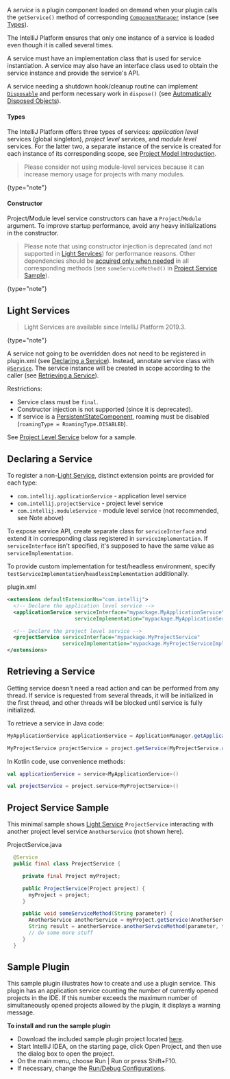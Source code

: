 [//]: # (title: Plugin Services)

<!-- Copyright 2000-2021 JetBrains s.r.o. and other contributors. Use of this source code is governed by the Apache 2.0 license that can be found in the LICENSE file. -->

A _service_ is a plugin component loaded on demand when your plugin calls the `getService()` method of corresponding [`ComponentManager`](upsource:///platform/extensions/src/com/intellij/openapi/components/ComponentManager.java) instance (see [Types](#types)).

The IntelliJ Platform ensures that only one instance of a service is loaded even though it is called several times.

A service must have an implementation class that is used for service instantiation.
A service may also have an interface class used to obtain the service instance and provide the service's API.

A service needing a shutdown hook/cleanup routine can implement [`Disposable`](upsource:///platform/util/src/com/intellij/openapi/Disposable.java) and perform necessary work in `dispose()` (see [Automatically Disposed Objects](disposers.md#automatically-disposed-objects)).

#### Types
The IntelliJ Platform offers three types of services: _application level_ services (global singleton), _project level_ services, and _module level_ services.
For the latter two, a separate instance of the service is created for each instance of its corresponding scope, see [Project Model Introduction](project_structure.md).

 >  Please consider not using module-level services because it can increase memory usage for projects with many modules.
 >
 {type="note"}

#### Constructor
Project/Module level service constructors can have a `Project`/`Module` argument.
To improve startup performance, avoid any heavy initializations in the constructor.

 >  Please note that using constructor injection is deprecated (and not supported in [Light Services](#light-services)) for performance reasons.
> Other dependencies should be [acquired only when needed](#retrieving-a-service) in all corresponding methods (see `someServiceMethod()` in [Project Service Sample](#project-service-sample)).
 >
 {type="note"}

## Light Services

 >  Light Services are available since IntelliJ Platform 2019.3.
 >
 {type="note"}

A service not going to be overridden does not need to be registered in <path>plugin.xml</path> (see [Declaring a Service](#declaring-a-service)).
Instead, annotate service class with [`@Service`](upsource:///platform/core-api/src/com/intellij/openapi/components/Service.java).
The service instance will be created in scope according to the caller (see [Retrieving a Service](#retrieving-a-service)).

Restrictions:

* Service class must be `final`.
* Constructor injection is not supported (since it is deprecated).
* If service is a [PersistentStateComponent](persisting_state_of_components.md), roaming must be disabled (`roamingType = RoamingType.DISABLED`).

See [Project Level Service](#project-service-sample) below for a sample.

## Declaring a Service

To register a non-[Light Service](#light-services), distinct extension points are provided for each type:

* `com.intellij.applicationService` - application level service
* `com.intellij.projectService` - project level service
* `com.intellij.moduleService` - module level service (not recommended, see Note above)
                                  
To expose service API, create separate class for `serviceInterface` and extend it in corresponding class registered in `serviceImplementation`.
If `serviceInterface` isn't specified, it's supposed to have the same value as `serviceImplementation`.

To provide custom implementation for test/headless environment, specify `testServiceImplementation`/`headlessImplementation` additionally.

<path>plugin.xml</path>
```xml
<extensions defaultExtensionNs="com.intellij">
  <!-- Declare the application level service -->
  <applicationService serviceInterface="mypackage.MyApplicationService"
                      serviceImplementation="mypackage.MyApplicationServiceImpl" />

  <!-- Declare the project level service -->
  <projectService serviceInterface="mypackage.MyProjectService"
                  serviceImplementation="mypackage.MyProjectServiceImpl" />
</extensions>
```

## Retrieving a Service

Getting service doesn't need a read action and can be performed from any thread.
If service is requested from several threads, it will be initialized in the first thread, and other threads will be blocked until service is fully initialized.

To retrieve a service in Java code:

```java
MyApplicationService applicationService = ApplicationManager.getApplication().getService(MyApplicationService.class);

MyProjectService projectService = project.getService(MyProjectService.class)
```

In Kotlin code, use convenience methods:

```kotlin
val applicationService = service<MyApplicationService>()

val projectService = project.service<MyProjectService>()
```

## Project Service Sample
This minimal sample shows [Light Service](#light-services) `ProjectService` interacting with another project level service `AnotherService` (not shown here).

<path>ProjectService.java</path>

```java
  @Service
  public final class ProjectService {

     private final Project myProject;

     public ProjectService(Project project) {
       myProject = project;
     }

     public void someServiceMethod(String parameter) {
       AnotherService anotherService = myProject.getService(AnotherService.class);
       String result = anotherService.anotherServiceMethod(parameter, false);
       // do some more stuff
     }
  }
```

## Sample Plugin

This sample plugin illustrates how to create and use a plugin service.
This plugin has an application service counting the number of currently opened projects in the IDE.
If this number exceeds the maximum number of simultaneously opened projects allowed by the plugin, it displays a warning message.

**To install and run the sample plugin**

* Download the included sample plugin project located [here](https://github.com/JetBrains/intellij-sdk-code-samples/tree/main/max_opened_projects).
* Start IntelliJ IDEA, on the starting page, click <control>Open Project</control>, and then use the dialog box to open the project.
* On the main menu, choose <menupath>Run | Run</menupath> or press <shortcut>Shift+F10</shortcut>.
* If necessary, change the [Run/Debug Configurations](https://www.jetbrains.com/help/idea/run-debug-configuration-plugin.html).
